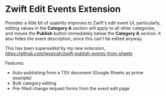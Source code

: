 # Zwift Edit Events Extension

Provides a little bit of usability improves to Zwift's edit event UI, particularly, editing values
in the **Category A** section will apply to all other categories, and moves the **Publish** button
immediately below the **Category A** section. It also hides the event description, since this
can't be edited anyway.

This has been superseded by my new extension, https://github.com/jessicah/zwift-publish-events-from-sheets

Features:
- Auto-publishing from a TSV document (Google Sheets as prime example)
- Bulk category editing
- Pre-filled change request forms from the event edit page
